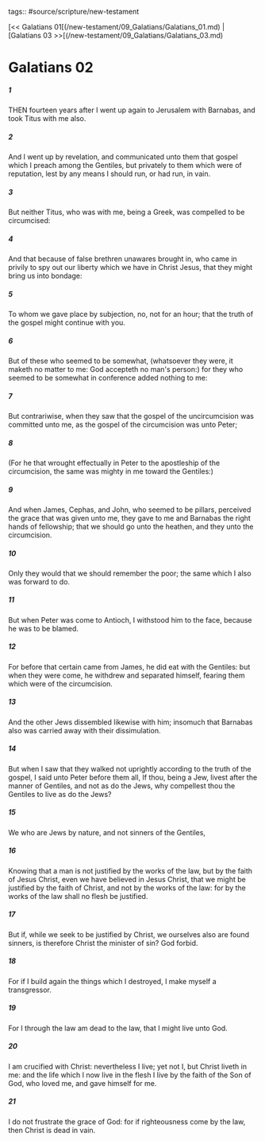 tags:: #source/scripture/new-testament

[<< Galatians 01[(/new-testament/09_Galatians/Galatians_01.md) | [Galatians 03 >>[(/new-testament/09_Galatians/Galatians_03.md)

# Galatians 02

##### 1

THEN fourteen years after I went up again to Jerusalem with Barnabas, and took Titus with me also.

##### 2

And I went up by revelation, and communicated unto them that gospel which I preach among the Gentiles, but privately to them which were of reputation, lest by any means I should run, or had run, in vain.

##### 3

But neither Titus, who was with me, being a Greek, was compelled to be circumcised:

##### 4

And that because of false brethren unawares brought in, who came in privily to spy out our liberty which we have in Christ Jesus, that they might bring us into bondage:

##### 5

To whom we gave place by subjection, no, not for an hour; that the truth of the gospel might continue with you.

##### 6

But of these who seemed to be somewhat, (whatsoever they were, it maketh no matter to me: God accepteth no man's person:) for they who seemed to be somewhat in conference added nothing to me:

##### 7

But contrariwise, when they saw that the gospel of the uncircumcision was committed unto me, as the gospel of the circumcision was unto Peter;

##### 8

(For he that wrought effectually in Peter to the apostleship of the circumcision, the same was mighty in me toward the Gentiles:)

##### 9

And when James, Cephas, and John, who seemed to be pillars, perceived the grace that was given unto me, they gave to me and Barnabas the right hands of fellowship; that we should go unto the heathen, and they unto the circumcision.

##### 10

Only they would that we should remember the poor; the same which I also was forward to do.

##### 11

But when Peter was come to Antioch, I withstood him to the face, because he was to be blamed.

##### 12

For before that certain came from James, he did eat with the Gentiles: but when they were come, he withdrew and separated himself, fearing them which were of the circumcision.

##### 13

And the other Jews dissembled likewise with him; insomuch that Barnabas also was carried away with their dissimulation.

##### 14

But when I saw that they walked not uprightly according to the truth of the gospel, I said unto Peter before them all, If thou, being a Jew, livest after the manner of Gentiles, and not as do the Jews, why compellest thou the Gentiles to live as do the Jews?

##### 15

We who are Jews by nature, and not sinners of the Gentiles,

##### 16

Knowing that a man is not justified by the works of the law, but by the faith of Jesus Christ, even we have believed in Jesus Christ, that we might be justified by the faith of Christ, and not by the works of the law: for by the works of the law shall no flesh be justified.

##### 17

But if, while we seek to be justified by Christ, we ourselves also are found sinners, is therefore Christ the minister of sin? God forbid.

##### 18

For if I build again the things which I destroyed, I make myself a transgressor.

##### 19

For I through the law am dead to the law, that I might live unto God.

##### 20

I am crucified with Christ: nevertheless I live; yet not I, but Christ liveth in me: and the life which I now live in the flesh I live by the faith of the Son of God, who loved me, and gave himself for me.

##### 21

I do not frustrate the grace of God: for if righteousness come by the law, then Christ is dead in vain.
